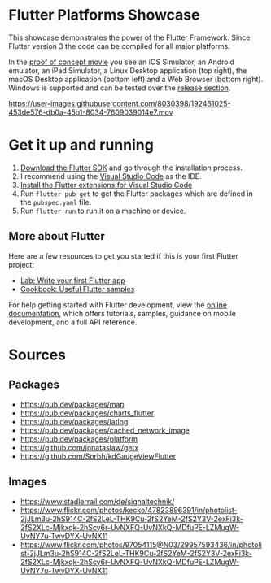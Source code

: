 # Flutter Platforms Showcase

This showcase demonstrates the power of the Flutter Framework. Since Flutter version 3 the code can be compiled for all major platforms.

In the [proof of concept movie](https://user-images.githubusercontent.com/8030398/192461025-453de576-db0a-45b1-8034-7609039014e7.mov) you see an iOS Simulator, an Android emulator, an iPad Simulator, a Linux Desktop application (top right), the macOS Desktop application (bottom left) and a Web Browser (bottom right). Windows is supported and can be tested over the [release section](https://github.com/milkinteractive/flutter-platforms-showcase/releases/).

https://user-images.githubusercontent.com/8030398/192461025-453de576-db0a-45b1-8034-7609039014e7.mov

# Get it up and running

1. [Download the Flutter SDK](https://docs.flutter.dev/get-started/install) and go through the installation process.
2. I recommend using the [Visual Studio Code](https://code.visualstudio.com/) as the IDE.
3. [Install the Flutter extensions for Visual Studio Code](https://docs.flutter.dev/development/tools/vs-code)
4. Run `flutter pub get` to get the Flutter packages which are defined in the `pubspec.yaml` file.
5. Run `flutter run` to run it on a machine or device.


## More about Flutter

Here are a few resources to get you started if this is your first Flutter project:

- [Lab: Write your first Flutter app](https://docs.flutter.dev/get-started/codelab)
- [Cookbook: Useful Flutter samples](https://docs.flutter.dev/cookbook)

For help getting started with Flutter development, view the
[online documentation](https://docs.flutter.dev/), which offers tutorials,
samples, guidance on mobile development, and a full API reference.

# Sources

## Packages
- https://pub.dev/packages/map
- https://pub.dev/packages/charts_flutter
- https://pub.dev/packages/latlng
- https://pub.dev/packages/cached_network_image
- https://pub.dev/packages/platform
- https://github.com/jonataslaw/getx
- https://github.com/Sorbh/kdGaugeViewFlutter

## Images
- https://www.stadlerrail.com/de/signaltechnik/
- https://www.flickr.com/photos/kecko/47823896391/in/photolist-2jJLm3u-2hS914C-2fS2LeL-THK9Cu-2fS2YeM-2fS2Y3V-2exFi3k-2fS2XLc-Mjkxqk-2hScy6r-UvNXFQ-UvNXkQ-MDfuPE-LZMugW-UvNY7u-TwyDYX-UvNX11
- https://www.flickr.com/photos/97054115@N03/29957593436/in/photolist-2jJLm3u-2hS914C-2fS2LeL-THK9Cu-2fS2YeM-2fS2Y3V-2exFi3k-2fS2XLc-Mjkxqk-2hScy6r-UvNXFQ-UvNXkQ-MDfuPE-LZMugW-UvNY7u-TwyDYX-UvNX11
